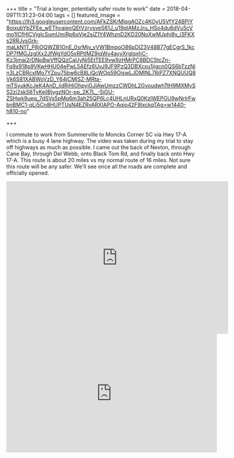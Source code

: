 +++
title =  "Trial a longer, potentially safer route to work"
date = 2018-04-09T11:31:23-04:00
tags = []
featured_image = "https://lh3.googleusercontent.com/AFkZSKrMlqgAOZc4KOyU5VfY24BPiY8oixubYbZFEe_wEThvaieoQEtVzrvsveS61J_u19qIAMzJru_HSo4du6dVu5cVmo1ICfHlCVjglcSumUmiRp6qVje2siZ1Y4WhznD2KD20NoXwMJphj8y_i3FKXs2RRJysGrk-maLkN1T_P8jOQWZB1OnE_0srMjv_vVW1BmpoO86pDIZ3V48B77gECgrS_1kcDP7fMGJzglXx2JfWgYdO5xRPtlMZ9iqWv4ayvXrglqxhC-Kz3jmai2rDNpBwVffQQzCaUyNj5EtTEE9vw9zHMrPC8BDC5tcZn-Fq9x918p9VKwHHU04ePwL5AEfz6UvJ9JF9PzQ3DBXcxu1iigcn0QS6bTzzNjn3LzCBRcxIMo7YZpu75bw6cB8LjQcWOp59OiswLJDMlNL78iPZ7XNQUUQ8Vk6S81XABWoVzD_Y64jCMISZ-MRta-mTSyukKcJeK4AnD_ijdRjHiOhpyjGJiAwUmzzCWDhL2GvoudwhTtH9MXMySS2zi2skS6TyKeilBjygzNOr-pp_2K7L_-5iGU-ZSHwk9ueq_7dSVs5pMq6m3ah25QP6Lc4UHLnURxQ0KzlWEPGU9wNrlrFwbnBMC1-qLi5Cn8HUPTUsN4EZRvARXIAPO-Aqjo42F9IxckqTAg=w1440-h810-no"


+++

I commute to work from Summerville to Moncks Corner SC via Hwy 17-A which is a busy 4 lane highway. The video was taken during my trial to stay off highways as much as possible. I came out the back of Nexton, through Cane Bay, through Del Webb, onto Black Tom Rd, and finally back onto Hwy 17-A. This route is about 20 miles vs my normal route of 16 miles. Not sure this route will be any safer. We'll see once all the roads are complete and officially opened.

<iframe height='405' width='590' frameborder='0' allowtransparency='true' scrolling='no' src='https://www.strava.com/activities/1496966244/embed/74308b5c675817bc102d23d9723c8b8e57046884'></iframe>

<iframe width="560" height="315" src="https://www.youtube.com/embed/7UkvG6BUvlI" frameborder="0" allow="autoplay; encrypted-media" allowfullscreen></iframe>

